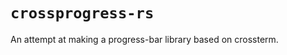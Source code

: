 `crossprogress-rs`
==================

An attempt at making a progress-bar library based on crossterm.
